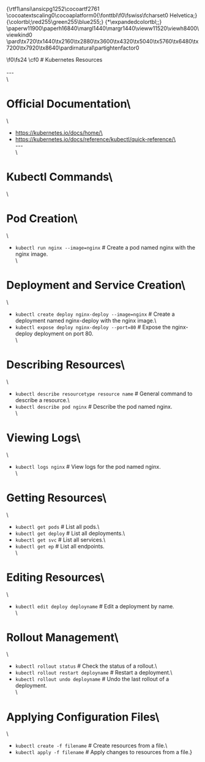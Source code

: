 {\rtf1\ansi\ansicpg1252\cocoartf2761
\cocoatextscaling0\cocoaplatform0{\fonttbl\f0\fswiss\fcharset0 Helvetica;}
{\colortbl;\red255\green255\blue255;}
{\*\expandedcolortbl;;}
\paperw11900\paperh16840\margl1440\margr1440\vieww11520\viewh8400\viewkind0
\pard\tx720\tx1440\tx2160\tx2880\tx3600\tx4320\tx5040\tx5760\tx6480\tx7200\tx7920\tx8640\pardirnatural\partightenfactor0

\f0\fs24 \cf0 # Kubernetes Resources\
\
---\
\
# Official Documentation\
\
* https://kubernetes.io/docs/home/\
* https://kubernetes.io/docs/reference/kubectl/quick-reference/\
\
---\
\
# Kubectl Commands\
\
# Pod Creation\
\
* `kubectl run nginx --image=nginx` # Create a pod named nginx with the nginx image.\
\
# Deployment and Service Creation\
\
* `kubectl create deploy nginx-deploy --image=nginx` # Create a deployment named nginx-deploy with the nginx image.\
* `kubectl expose deploy nginx-deploy --port=80` # Expose the nginx-deploy deployment on port 80.\
\
# Describing Resources\
\
* `kubectl describe resourcetype resource name` # General command to describe a resource.\
* `kubectl describe pod nginx` # Describe the pod named nginx.\
\
# Viewing Logs\
\
* `kubectl logs nginx` # View logs for the pod named nginx.\
\
# Getting Resources\
\
* `kubectl get pods` # List all pods.\
* `kubectl get deploy` # List all deployments.\
* `kubectl get svc` # List all services.\
* `kubectl get ep` # List all endpoints.\
\
# Editing Resources\
\
* `kubectl edit deploy deployname` # Edit a deployment by name.\
\
# Rollout Management\
\
* `kubectl rollout status` # Check the status of a rollout.\
* `kubectl rollout restart deployname` # Restart a deployment.\
* `kubectl rollout undo deployname` # Undo the last rollout of a deployment.\
\
# Applying Configuration Files\
\
* `kubectl create -f filename` # Create resources from a file.\
* `kubectl apply -f filename` # Apply changes to resources from a file.}